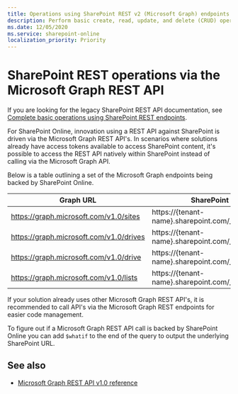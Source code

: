 ```yaml
---
title: Operations using SharePoint REST v2 (Microsoft Graph) endpoints
description: Perform basic create, read, update, and delete (CRUD) operations with the SharePoint v2 REST interface.
ms.date: 12/05/2020
ms.service: sharepoint-online
localization_priority: Priority
---
```


# SharePoint REST operations via the Microsoft Graph REST API

If you are looking for the legacy SharePoint REST API documentation, see [Complete basic operations using SharePoint REST endpoints](https://docs.microsoft.com/sharepoint/dev/sp-add-ins/complete-basic-operations-using-sharepoint-rest-endpoints).

For SharePoint Online, innovation using a REST API against SharePoint is driven via the Microsoft Graph REST API's. In scenarios where solutions already have access tokens available to access SharePoint content, it's possible to access the REST API natively within SharePoint instead of calling via the Microsoft Graph API.

Below is a table outlining a set of the Microsoft Graph endpoints being backed by SharePoint Online.

|Graph URL|	SharePoint URL|
|----|----|
|https://graph.microsoft.com/v1.0/sites|	https://{tenant-name}.sharepoint.com/_api/v2.0/sites|
|https://graph.microsoft.com/v1.0/drives|	https://{tenant-name}.sharepoint.com/_api/v2.0/drives|
|https://graph.microsoft.com/v1.0/drive|	https://{tenant-name}.sharepoint.com/_api/v2.0/drive|
|https://graph.microsoft.com/v1.0/lists|	https://{tenant-name}.sharepoint.com/_api/v2.0/lists|

If your solution already uses other Microsoft Graph REST API's, it is recommended to call API's via the Microsoft Graph REST endpoints for easier code management.

To figure out if a Microsoft Graph REST API call is backed by SharePoint Online you can add `$whatif` to the end of the query to output the underlying SharePoint URL.

## See also

- [Microsoft Graph REST API v1.0 reference](/graph/api/overview)

 

 


